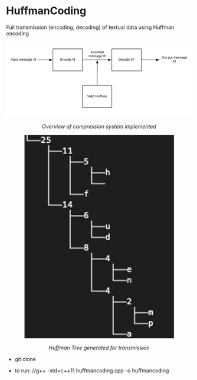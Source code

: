 # HuffmanCoding
Full transmission (encoding, decoding) of textual data using Huffman encoding 

<p align="center">
  <img src="https://github.com/RaphaelBijaoui/images/blob/master/huffman2.png">
</p>
<p align="center">
  <i>Overview of compression system implemented</i>
</p>


<p align="center">
  <img src="https://github.com/RaphaelBijaoui/images/blob/master/huffman1.png">
</p>
<p align="center">
  <i>Huffman Tree generated for transmission</i>
</p>

- git clone 

- to run:
//g++ -std=c++11 huffmancoding.cpp -o huffmancoding
